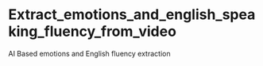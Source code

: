 # Extract_emotions_and_english_speaking_fluency_from_video
AI Based emotions and English fluency extraction  
